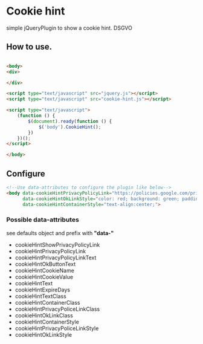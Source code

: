 # Cookie hint
simple jQueryPlugin to show a cookie hint. DSGVO

## How to use.
```html

<body>
<div>

</div>

<script type="text/javascript" src="jquery.js"></script>
<script type="text/javascript" src="cookie-hint.js"></script>

<script type="text/javascript">
    (function () {
        $(document).ready(function () {
            $('body').CookieHint();
        })
    })();
</script>

</body>
```
## Configure
```html
<!--Use data-attributes to configure the plugin like below-->
<body data-cookieHintPrivacyPolicyLink="https://policies.google.com/privacy?hl=de&gl=de"
      data-cookieHintOkLinkStyle="color: red; background: green; padding: 9px;"
      data-cookieHintContainerStyle="text-align:center;">
```
### Possible data-attributes
see defaults object and prefix with **"data-"**

 - cookieHintShowPrivacyPolicyLink
 - cookieHintPrivacyPolicyLink
 - cookieHintPrivacyPolicyLinkText
 - cookieHintOkButtonText
 - cookieHintCookieName
 - cookieHintCookieValue
 - cookieHintText
 - cookieHintExpireDays
 - cookieHintTextClass
 - cookieHintContainerClass
 - cookieHintPrivacyPoliceLinkClass
 - cookieHintOkLinkClass
 - cookieHintContainerStyle
 - cookieHintPrivacyPoliceLinkStyle
 - cookieHintOkLinkStyle